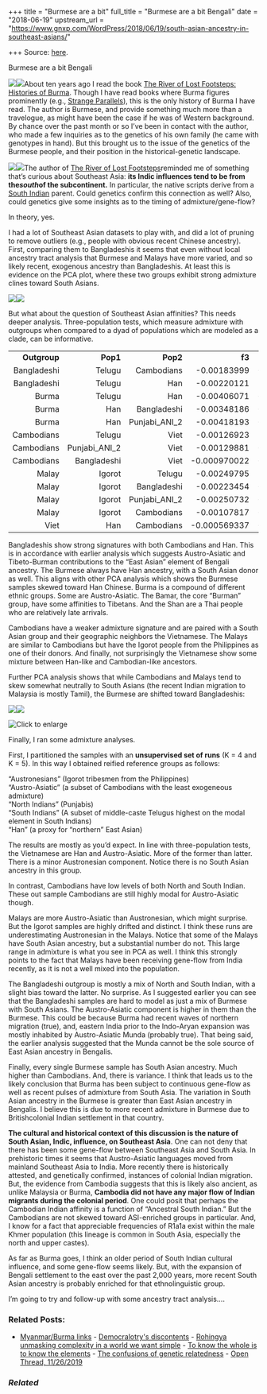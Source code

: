 +++
title = "Burmese are a bit"
full_title = "Burmese are a bit Bengali"
date = "2018-06-19"
upstream_url = "https://www.gnxp.com/WordPress/2018/06/19/south-asian-ancestry-in-southeast-asians/"

+++
Source: [here](https://www.gnxp.com/WordPress/2018/06/19/south-asian-ancestry-in-southeast-asians/).

Burmese are a bit Bengali

[![](https://i0.wp.com/www.gnxp.com/WordPress/wp-content/uploads/2018/06/riversoflostfootsteps.jpeg?resize=176%2C287&ssl=1)![](https://i0.wp.com/www.gnxp.com/WordPress/wp-content/uploads/2018/06/riversoflostfootsteps.jpeg?resize=176%2C287&ssl=1)](https://www.amazon.com/exec/obidos/ASIN/B0010SGQTU/geneexpressio-20/ref=as_at/?imprToken=su9S8lFghrmuhdJf.XHMzQ&slotNum=70&imprToken=y35SghEGEXIWbF1reLx1Gw&slotNum=33&imprToken=LpkHwvjD9DZhnme4GGPFmQ&slotNum=1&creativeASIN=0981519423&linkCode=w61&imprToken=WvNSQCwEIP9qt7KZM0qiUA&slotNum=55)About ten years ago I read the book [The River of Lost Footsteps: Histories of Burma](https://www.amazon.com/exec/obidos/ASIN/B0010SGQTU/geneexpressio-20/ref=as_at/?imprToken=su9S8lFghrmuhdJf.XHMzQ&slotNum=70&imprToken=y35SghEGEXIWbF1reLx1Gw&slotNum=33&imprToken=LpkHwvjD9DZhnme4GGPFmQ&slotNum=1&creativeASIN=0981519423&linkCode=w61&imprToken=WvNSQCwEIP9qt7KZM0qiUA&slotNum=55). Though I have read books where Burma figures prominently (e.g., [Strange Parallels](https://www.amazon.com/exec/obidos/ASIN/0521804965/geneexpressio-20/ref=as_at/?imprToken=su9S8lFghrmuhdJf.XHMzQ&slotNum=70&imprToken=y35SghEGEXIWbF1reLx1Gw&slotNum=33&imprToken=LpkHwvjD9DZhnme4GGPFmQ&slotNum=1&creativeASIN=0981519423&linkCode=w61&imprToken=WvNSQCwEIP9qt7KZM0qiUA&slotNum=55)), this is the only history of Burma I have read. The author is Burmese, and provide something much more than a travelogue, as might have been the case if he was of Western background. By chance over the past month or so I’ve been in contact with the author, who made a few inquiries as to the genetics of his own family (he came with genotypes in hand). But this brought us to the issue of the genetics of the Burmese people, and their position in the historical-genetic landscape.

[![](https://i0.wp.com/www.gnxp.com/WordPress/wp-content/uploads/2018/03/strange_parallel.jpeg?resize=183%2C275&ssl=1)![](https://i0.wp.com/www.gnxp.com/WordPress/wp-content/uploads/2018/03/strange_parallel.jpeg?resize=183%2C275&ssl=1)](https://www.amazon.com/exec/obidos/ASIN/0521804965/geneexpressio-20/ref=as_at/?imprToken=Bots5H5CqJLMH73q0KjSzA&slotNum=2&imprToken=su9S8lFghrmuhdJf.XHMzQ&slotNum=70&imprToken=y35SghEGEXIWbF1reLx1Gw&slotNum=33&imprToken=LpkHwvjD9DZhnme4GGPFmQ&slotNum=1&creativeASIN=0981519423&linkCode=w61&imprToken=WvNSQCwEIP9qt7KZM0qiUA&slotNum=55)The author of [The River of Lost Footsteps](https://www.amazon.com/exec/obidos/ASIN/B0010SGQTU/geneexpressio-20/ref=as_at/?imprToken=su9S8lFghrmuhdJf.XHMzQ&slotNum=70&imprToken=y35SghEGEXIWbF1reLx1Gw&slotNum=33&imprToken=LpkHwvjD9DZhnme4GGPFmQ&slotNum=1&creativeASIN=0981519423&linkCode=w61&imprToken=WvNSQCwEIP9qt7KZM0qiUA&slotNum=55)reminded me of something that’s curious about Southeast Asia: **its Indic influences tend to be from the*south*of the subcontinent.** In particular, the native scripts derive from a [South Indian](https://en.wikipedia.org/wiki/Pallava_script) parent. Could genetics confirm this connection as well? Also, could genetics give some insights as to the timing of admixture/gene-flow?

In theory, yes.

I had a lot of Southeast Asian datasets to play with, and did a lot of pruning to remove outliers (e.g., people with obvious recent Chinese ancestry). First, comparing them to Bangladeshis it seems that even without local ancestry tract analysis that Burmese and Malays have more varied, and so likely recent, exogenous ancestry than Bangladeshis. At least this is evidence on the PCA plot, where these two groups exhibit strong admixture clines toward South Asians.

![](https://i0.wp.com/www.gnxp.com/WordPress/wp-content/uploads/2018/06/burma1.png?resize=625%2C550&ssl=1)![](https://i0.wp.com/www.gnxp.com/WordPress/wp-content/uploads/2018/06/burma1.png?resize=625%2C550&ssl=1)

But what about the question of Southeast Asian affinities? This needs deeper analysis. Three-population tests, which measure admixture with outgroups when compared to a dyad of populations which are modeled as a clade, can be informative.

|              |               |               |              |          |
|-------------:|--------------:|--------------:|-------------:|---------:|
| **Outgroup** |      **Pop1** |      **Pop2** |       **f3** |    **z** |
|  Bangladeshi |        Telugu |    Cambodians |  -0.00183999 | -46.3322 |
|  Bangladeshi |        Telugu |           Han |  -0.00220121 |  -46.046 |
|        Burma |        Telugu |           Han |  -0.00406071 | -51.0018 |
|        Burma |           Han |   Bangladeshi |  -0.00348186 | -49.1398 |
|        Burma |           Han | Punjabi_ANI_2 |  -0.00418193 | -47.2351 |
|   Cambodians |        Telugu |          Viet |  -0.00126923 |   -16.91 |
|   Cambodians | Punjabi_ANI_2 |          Viet |  -0.00129881 | -15.6039 |
|   Cambodians |   Bangladeshi |          Viet | -0.000970022 | -14.5642 |
|        Malay |        Igorot |        Telugu |  -0.00249795 |  -18.758 |
|        Malay |        Igorot |   Bangladeshi |  -0.00223454 | -18.5212 |
|        Malay |        Igorot | Punjabi_ANI_2 |  -0.00250732 | -18.3027 |
|        Malay |        Igorot |    Cambodians |  -0.00107817 | -16.6214 |
|         Viet |           Han |    Cambodians | -0.000569337 | -13.1139 |

Bangladeshis show strong signatures with both Cambodians and Han. This is in accordance with earlier analysis which suggests Austro-Asiatic and Tibeto-Burman contributions to the “East Asian” element of Bengali ancestry. The Burmese always have Han ancestry, with a South Asian donor as well. This aligns with other PCA analysis which shows the Burmese samples skewed toward Han Chinese. Burma is a compound of different ethnic groups. Some are Austro-Asiatic. The Bamar, the core “Burman” group, have some affinities to Tibetans. And the Shan are a Thai people who are relatively late arrivals.

Cambodians have a weaker admixture signature and are paired with a South Asian group and their geographic neighbors the Vietnamese. The Malays are similar to Cambodians but have the Igorot people from the Philippines as one of their donors. And finally, not surprisingly the Vietnamese show some mixture between Han-like and Cambodian-like ancestors.

Further PCA analysis shows that while Cambodians and Malays tend to skew somewhat neutrally to South Asians (the recent Indian migration to Malaysia is mostly Tamil), the Burmese are shifted toward Bangladeshis:

![](https://i0.wp.com/www.gnxp.com/WordPress/wp-content/uploads/2018/06/BURMA2.png?resize=625%2C550&ssl=1)![](https://i0.wp.com/www.gnxp.com/WordPress/wp-content/uploads/2018/06/BURMA2.png?resize=625%2C550&ssl=1)

![Click to enlarge](https://i0.wp.com/www.gnxp.com/WordPress/wp-content/uploads/2018/06/SEASup_htm_2ddabbd4-1.png?resize=300%2C620&ssl=1)

Finally, I ran some admixture analyses.

First, I partitioned the samples with an **unsupervised set of runs** (K = 4 and K = 5). In this way I obtained reified reference groups as follows:

“Austronesians” (Igorot tribesmen from the Philippines)  
“Austro-Asiatic” (a subset of Cambodians with the least exogeneous admixture)  
“North Indians” (Punjabis)  
“South Indians” (A subset of middle-caste Telugus highest on the modal element in South Indians)  
“Han” (a proxy for “northern” East Asian)

The results are mostly as you’d expect. In line with three-population tests, the Vietnamese are Han and Austro-Asiatic. More of the former than latter. There is a minor Austronesian component. Notice there is no South Asian ancestry in this group.

In contrast, Cambodians have low levels of both North and South Indian. These out sample Cambodians are still highly modal for Austro-Asiatic though.

Malays are more Austro-Asiatic than Austronesian, which might surprise. But the Igorot samples are highly drifted and distinct. I think these runs are underestimating Austronesian in the Malays. Notice that some of the Malays have South Asian ancestry, but a substantial number do not. This large range in admixture is what you see in PCA as well. I think this strongly points to the fact that Malays have been receiving gene-flow from India recently, as it is not a well mixed into the population.

The Bangladeshi outgroup is mostly a mix of North and South Indian, with a slight bias toward the latter. No surprise. As I suggested earlier you can see that the Bangladeshi samples are hard to model as just a mix of Burmese with South Asians. The Austro-Asiatic component is higher in them than the Burmese. This could be because Burma had recent waves of northern migration (true), and, eastern India prior to the Indo-Aryan expansion was mostly inhabited by Austro-Asiatic Munda (probably true). That being said, the earlier analysis suggested that the Munda cannot be the sole source of East Asian ancestry in Bengalis.

Finally, every single Burmese sample has South Asian ancestry. Much higher than Cambodians. And, there is variance. I think that leads us to the likely conclusion that Burma has been subject to continuous gene-flow as well as recent pulses of admixture from South Asia. The variation in South Asian ancestry in the Burmese is greater than East Asian ancestry in Bengalis. I believe this is due to more recent admixture in Burmese due to Britishcolonial Indian settlement in that country.

**The cultural and historical context of this discussion is the nature of South Asian, Indic, influence, on Southeast Asia**. One can not deny that there has been some gene-flow between Southeast Asia and South Asia. In prehistoric times it seems that Austro-Asiatic languages moved from mainland Southeast Asia to India. More recently there is historically attested, and genetically confirmed, instances of colonial Indian migration. But, the evidence from Cambodia suggests that this is likely also ancient, as unlike Malaysia or Burma, **Cambodia did not have any major flow of Indian migrants during the colonial period**. One could posit that perhaps the Cambodian Indian affinity is a function of “Ancestral South Indian.” But the Cambodians are not skewed toward ASI-enriched groups in particular. And, I know for a fact that appreciable frequencies of R1a1a exist within the male Khmer population (this lineage is common in South Asia, especially the north and upper castes).

As far as Burma goes, I think an older period of South Indian cultural influence, and some gene-flow seems likely. But, with the expansion of Bengali settlement to the east over the past 2,000 years, more recent South Asian ancestry is probably enriched for that ethnolinguistic group.

I’m going to try and follow-up with some ancestry tract analysis….

### Related Posts:

- [Myanmar/Burma
  links](https://www.gnxp.com/WordPress/2007/09/27/myanmar-burma-links/) - [Democralotry's
  discontents](https://www.gnxp.com/WordPress/2014/07/07/democralotrys-discontents/) - [Rohingya unmasking complexity in a world we want
  simple](https://www.gnxp.com/WordPress/2017/09/03/rohingya-unmasking-complexity-in-a-world-we-want-simple/) - [To know the whole is to know the
  elements](https://www.gnxp.com/WordPress/2015/04/02/to-know-the-whole-is-to-know-the-elements/) - [The confusions of genetic
  relatedness](https://www.gnxp.com/WordPress/2010/09/12/the-confusions-of-genetic-distance/) - [Open Thread,
  11/26/2019](https://www.gnxp.com/WordPress/2019/11/26/open-thread-11-26-2019/)

### *Related*

[](https://www.addtoany.com/add_to/facebook?linkurl=https%3A%2F%2Fwww.gnxp.com%2FWordPress%2F2018%2F06%2F19%2Fsouth-asian-ancestry-in-southeast-asians%2F&linkname=Burmese%20are%20a%20bit%20Bengali "Facebook")[](https://www.addtoany.com/add_to/twitter?linkurl=https%3A%2F%2Fwww.gnxp.com%2FWordPress%2F2018%2F06%2F19%2Fsouth-asian-ancestry-in-southeast-asians%2F&linkname=Burmese%20are%20a%20bit%20Bengali "Twitter")[](https://www.addtoany.com/add_to/email?linkurl=https%3A%2F%2Fwww.gnxp.com%2FWordPress%2F2018%2F06%2F19%2Fsouth-asian-ancestry-in-southeast-asians%2F&linkname=Burmese%20are%20a%20bit%20Bengali "Email")[](https://www.addtoany.com/share)
